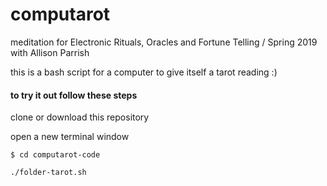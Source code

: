 # computarot

meditation for Electronic Rituals, Oracles and Fortune Telling / Spring 2019 with Allison Parrish

this is a bash script for a computer to give itself a tarot reading :)

#### to try it out follow these steps

clone or download this repository

open a new terminal window

`$ cd computarot-code`

`./folder-tarot.sh`
